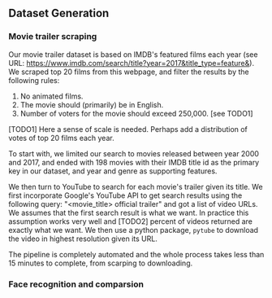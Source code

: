 ## Dataset Generation
### Movie trailer scraping
Our movie trailer dataset is based on IMDB's featured films each year (see URL: https://www.imdb.com/search/title?year=2017&title_type=feature&). We scraped top 20 films from this webpage, and filter the results by the following rules:

1. No animated films.
2. The movie should (primarily) be in English.
3. Number of voters for the movie should exceed 250,000. [see TODO1]

[TODO1] Here a sense of scale is needed. Perhaps add a distribution of votes of top 20 films each year.
  
To start with, we limited our search to movies released between year 2000 and 2017, and ended with 198 movies with their IMDB title id as the primary key in our dataset, and year and genre as supporting features.

We then turn to YouTube to search for each movie's trailer given its title. We first incorporate Google's YouTube API to get search results using the following query: "\<movie_title> official trailer" and got a list of video URLs. We assumes that the first search result is what we want. In practice this assumption works very well and [TODO2] percent of videos returned are exactly what we want. We then use a python package, `pytube` to download the video in highest resolution given its URL.

The pipeline is completely automated and the whole process takes less than 15 minutes to complete, from scarping to downloading.


### Face recognition and comparsion
